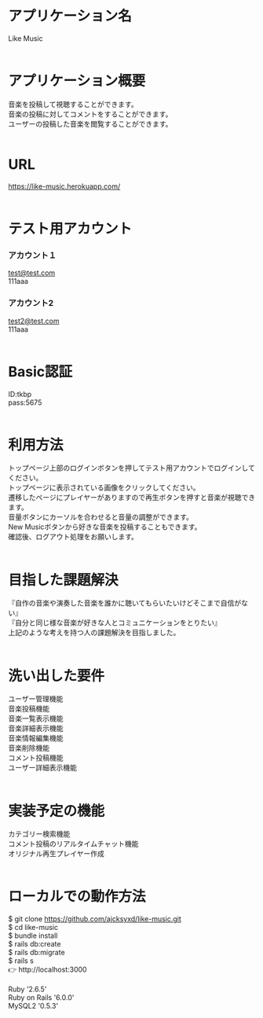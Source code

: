 # アプリケーション名

Like Music  
<br/>

# アプリケーション概要

音楽を投稿して視聴することができます。  
音楽の投稿に対してコメントをすることができます。  
ユーザーの投稿した音楽を閲覧することができます。  
<br/>

# URL

https://like-music.herokuapp.com/  
<br/>

# テスト用アカウント

### アカウント１  
test@test.com  
111aaa  

### アカウント2  
test2@test.com  
111aaa  
<br/>

# Basic認証  
ID:tkbp  
pass:5675  
<br/>

# 利用方法

トップページ上部のログインボタンを押してテスト用アカウントでログインしてください。  
トップページに表示されている画像をクリックしてください。  
遷移したページにプレイヤーがありますので再生ボタンを押すと音楽が視聴できます。  
音量ボタンにカーソルを合わせると音量の調整ができます。  
New Musicボタンから好きな音楽を投稿することもできます。  
確認後、ログアウト処理をお願いします。  
<br/>

# 目指した課題解決

『自作の音楽や演奏した音楽を誰かに聴いてもらいたいけどそこまで自信がない』  
『自分と同じ様な音楽が好きな人とコミュニケーションをとりたい』  
上記のような考えを持つ人の課題解決を目指しました。  
<br/>

# 洗い出した要件

ユーザー管理機能  
音楽投稿機能  
音楽一覧表示機能  
音楽詳細表示機能  
音楽情報編集機能  
音楽削除機能  
コメント投稿機能  
ユーザー詳細表示機能  
<br/>

# 実装予定の機能

カテゴリー検索機能  
コメント投稿のリアルタイムチャット機能  
オリジナル再生プレイヤー作成  
<br/>

# ローカルでの動作方法

$ git clone https://github.com/ajcksyxd/like-music.git  
$ cd like-music  
$ bundle install  
$ rails db:create  
$ rails db:migrate  
$ rails s  
👉 http://localhost:3000  
<br/>
Ruby '2.6.5'  
Ruby on Rails '6.0.0'  
MySQL2 '0.5.3'  
